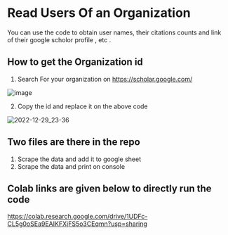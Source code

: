 # Read Users Of an Organization 
You can use the code to obtain user names, their citations counts and link of their google scholor profile , etc .


## How to get the Organization id

1. Search For your organization on https://scholar.google.com/

![image](https://user-images.githubusercontent.com/73380111/209992249-e5b98a71-a69c-476b-a6dc-6c215c380770.png)

2. Copy the id and replace it on the above code

![2022-12-29_23-36](https://user-images.githubusercontent.com/73380111/209992208-680be6c1-1e30-4ff4-87b9-cdd12e321de9.png)


## Two files are there in the repo
1. Scrape the data and add it to google sheet
2. Scrape the data and print on console

## Colab links are given below to directly run the code

https://colab.research.google.com/drive/1UDFc-CL5g0oSEa9EAIKFXjFS5o3CEqmn?usp=sharing
